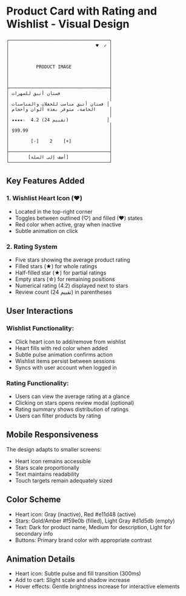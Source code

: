 # Product Card with Rating and Wishlist - Visual Design

```
┌─────────────────────────────────────┐
│                                ♥︎  ✓ │
│                                     │
│                                     │
│                                     │
│          PRODUCT IMAGE              │
│                                     │
│                                     │
│                                     │
├─────────────────────────────────────┤
│ فستان أنيق للسهرات                  │
│                                     │
│ فستان أنيق مناسب للحفلات والمناسبات │
│ الخاصة، متوفر بعدة ألوان وأحجام     │
│                                     │
│ ★★★★☆  4.2 (24 تقييم)              │
│                                     │
│ $99.99                              │
│                                     │
│        [-]    2    [+]              │
│                                     │
├─────────────────────────────────────┤
│       [أضف إلى السلة]               │
└─────────────────────────────────────┘
```

## Key Features Added

### 1. Wishlist Heart Icon (♥︎)
- Located in the top-right corner
- Toggles between outlined (♡) and filled (♥) states
- Red color when active, gray when inactive
- Subtle animation on click

### 2. Rating System
- Five stars showing the average product rating
- Filled stars (★) for whole ratings
- Half-filled star (★) for partial ratings
- Empty stars (☆) for remaining positions
- Numerical rating (4.2) displayed next to stars
- Review count (24 تقييم) in parentheses

## User Interactions

### Wishlist Functionality:
- Click heart icon to add/remove from wishlist
- Heart fills with red color when added
- Subtle pulse animation confirms action
- Wishlist items persist between sessions
- Syncs with user account when logged in

### Rating Functionality:
- Users can view the average rating at a glance
- Clicking on stars opens review modal (optional)
- Rating summary shows distribution of ratings
- Users can filter products by rating

## Mobile Responsiveness

The design adapts to smaller screens:
- Heart icon remains accessible
- Stars scale proportionally
- Text maintains readability
- Touch targets remain adequately sized

## Color Scheme

- Heart icon: Gray (inactive), Red #e11d48 (active)
- Stars: Gold/Amber #f59e0b (filled), Light Gray #d1d5db (empty)
- Text: Dark for product name, Medium for description, Light for secondary info
- Buttons: Primary brand color with appropriate contrast

## Animation Details

- Heart icon: Subtle pulse and fill transition (300ms)
- Add to cart: Slight scale and shadow increase
- Hover effects: Gentle brightness increase for interactive elements
